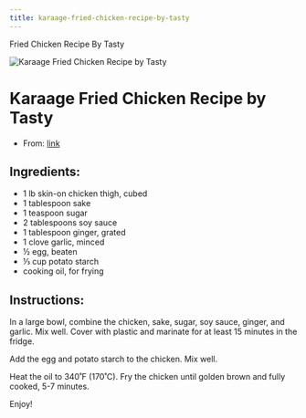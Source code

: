 ```yaml
---
title: karaage-fried-chicken-recipe-by-tasty
---
```


Fried Chicken Recipe By Tasty

![Karaage Fried Chicken Recipe by
Tasty](https://img.buzzfeed.com/thumbnailer-prod-us-east-1/5b2aa37781514ab68f18ae2a1ceb74e6/final3.jpg)

# Karaage Fried Chicken Recipe by Tasty

- From: [link](https://tasty.co/recipe/karaage-fried-chicken.md)

## Ingredients:

- 1 lb skin-on chicken thigh, cubed
- 1 tablespoon sake
- 1 teaspoon sugar
- 2 tablespoons soy sauce
- 1 tablespoon ginger, grated
- 1 clove garlic, minced
- ½ egg, beaten
- ⅓ cup potato starch
- cooking oil, for frying

## Instructions:

In a large bowl, combine the chicken, sake, sugar, soy sauce, ginger,
and garlic. Mix well. Cover with plastic and marinate for at least 15
minutes in the fridge.

Add the egg and potato starch to the chicken. Mix well.

Heat the oil to 340˚F (170˚C). Fry the chicken until golden brown and
fully cooked, 5-7 minutes.

Enjoy!
